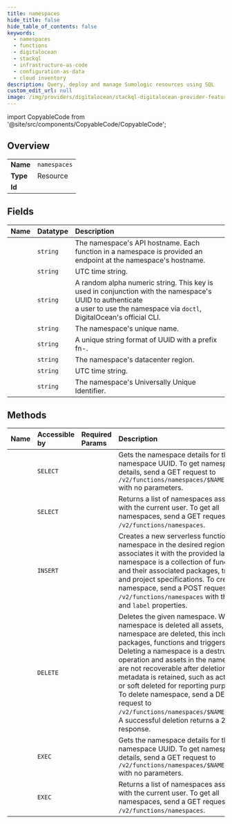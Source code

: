 ```yaml
---
title: namespaces
hide_title: false
hide_table_of_contents: false
keywords:
  - namespaces
  - functions
  - digitalocean    
  - stackql
  - infrastructure-as-code
  - configuration-as-data
  - cloud inventory
description: Query, deploy and manage Sumologic resources using SQL
custom_edit_url: null
image: /img/providers/digitalocean/stackql-digitalocean-provider-featured-image.png
---
```


import CopyableCode from '@site/src/components/CopyableCode/CopyableCode';




## Overview
<table><tbody>
<tr><td><b>Name</b></td><td><code>namespaces</code></td></tr>
<tr><td><b>Type</b></td><td>Resource</td></tr>
<tr><td><b>Id</b></td><td><CopyableCode code="digitalocean.functions.namespaces" /></td></tr>
</tbody></table>

## Fields
| Name | Datatype | Description |
|:-----|:---------|:------------|
| <CopyableCode code="api_host" /> | `string` | The namespace's API hostname. Each function in a namespace is provided an endpoint at the namespace's hostname. |
| <CopyableCode code="created_at" /> | `string` | UTC time string. |
| <CopyableCode code="key" /> | `string` | A random alpha numeric string. This key is used in conjunction with the namespace's UUID to authenticate <br />a user to use the namespace via `doctl`, DigitalOcean's official CLI. |
| <CopyableCode code="label" /> | `string` | The namespace's unique name. |
| <CopyableCode code="namespace" /> | `string` | A unique string format of UUID with a prefix fn-. |
| <CopyableCode code="region" /> | `string` | The namespace's datacenter region. |
| <CopyableCode code="updated_at" /> | `string` | UTC time string. |
| <CopyableCode code="uuid" /> | `string` | The namespace's Universally Unique Identifier. |
## Methods
| Name | Accessible by | Required Params | Description |
|:-----|:--------------|:----------------|:------------|
| <CopyableCode code="get_namespace" /> | `SELECT` | <CopyableCode code="namespace_id" /> | Gets the namespace details for the given namespace UUID. To get namespace details, send a GET request to `/v2/functions/namespaces/$NAMESPACE_ID` with no parameters. |
| <CopyableCode code="list_namespaces" /> | `SELECT` |  | Returns a list of namespaces associated with the current user. To get all namespaces, send a GET request to `/v2/functions/namespaces`. |
| <CopyableCode code="create_namespace" /> | `INSERT` | <CopyableCode code="data__label, data__region" /> | Creates a new serverless functions namespace in the desired region and associates it with the provided label. A namespace is a collection of functions and their associated packages, triggers, and project specifications. To create a namespace, send a POST request to `/v2/functions/namespaces` with the `region` and `label` properties. |
| <CopyableCode code="delete_namespace" /> | `DELETE` | <CopyableCode code="namespace_id" /> | Deletes the given namespace.  When a namespace is deleted all assets, in the namespace are deleted, this includes packages, functions and triggers. Deleting a namespace is a destructive operation and assets in the namespace are not recoverable after deletion. Some metadata is retained, such as activations, or soft deleted for reporting purposes.<br />To delete namespace, send a DELETE request to `/v2/functions/namespaces/$NAMESPACE_ID`.<br />A successful deletion returns a 204 response. |
| <CopyableCode code="_get_namespace" /> | `EXEC` | <CopyableCode code="namespace_id" /> | Gets the namespace details for the given namespace UUID. To get namespace details, send a GET request to `/v2/functions/namespaces/$NAMESPACE_ID` with no parameters. |
| <CopyableCode code="_list_namespaces" /> | `EXEC` |  | Returns a list of namespaces associated with the current user. To get all namespaces, send a GET request to `/v2/functions/namespaces`. |
